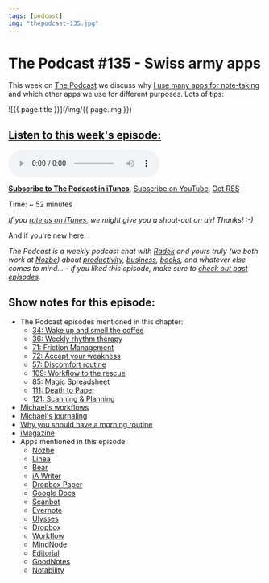 ```yaml
---
tags: [podcast]
img: "thepodcast-135.jpg"
---
```


# The Podcast #135 - Swiss army apps

This week on [The Podcast][p] we discuss why [I use many apps for note-taking](https://sliwinski.com/workflows) and which other apps we use for different purposes. Lots of tips:

<!--More-->

![{{ page.title }}](/img/{{ page.img }})

## [Listen to this week's episode:][e]

<audio controls>
<source src="https://files.nozbe.com/podcast/135.mp3" type="audio/mpeg">
</audio>

**[Subscribe to The Podcast in iTunes][i]**, [Subscribe on YouTube][y], [Get RSS][rss]

Time: ~ 52 minutes

*If you [rate us on iTunes][i], we might give you a shout-out on air! Thanks! :-)*

And if you're new here:

*The Podcast is a weekly podcast chat with [Radek][r] and yours truly (we both work at [Nozbe][n]) about [productivity](/tag/productivity), [business](/tag/business), [books](/tag/books), and whatever else comes to mind… - if you liked this episode, make sure to [check out past episodes](/tag/podcast).*

## Show notes for this episode:

  * The Podcast episodes mentioned in this chapter:
    * [34: Wake up and smell the coffee](http://thepodcast.fm/episodes/34)
    * [36: Weekly rhythm therapy](http://thepodcast.fm/episodes/36)
    * [71: Friction Management](http://thepodcast.fm/71)
    * [72: Accept your weakness](http://thepodcast.fm/72)
    * [57: Discomfort routine](http://thepodcast.fm/episodes/57)
    * [109: Workflow to the rescue](http://thepodcast.fm/episodes/109)
    * [85: Magic Spreadsheet](http://thepodcast.fm/85)
    * [111: Death to Paper](http://thepodcast.fm/111)
    * [121: ](https://thepodcast.fm/121)[Scanning & Planning](https://thepodcast.fm/episodes/121)
  * [Michael's workflows](https://sliwinski.com/workflows/)
  * [Michael's journaling](https://sliwinski.com/journal/)
  * [Why you should have a morning routine](https://sliwinski.com/productivemag-33/)
  * [iMagazine](https://imagazine.pl/)
  * Apps mentioned in this episode
    * [Nozbe](https://nozbe.com/)
    * [Linea](https://linea-app.com/)
    * [Bear](http://www.bear-writer.com/)
    * [iA Writer](https://ia.net/writer/)
    * [Dropbox Paper](https://www.dropbox.com/paper)
    * [Google Docs](https://docs.google.com/)
    * [Scanbot](https://scanbot.io/en/index.html)
    * [Evernote](https://evernote.com/)
    * [Ulysses](https://ulyssesapp.com/)
    * [Dropbox](https://www.dropbox.com/)
    * [Workflow](https://workflow.is/)
    * [MindNode](https://mindnode.com/)
    * [Editorial](http://omz-software.com/editorial/)
    * [GoodNotes](http://www.goodnotesapp.com/)
    * [Notability](http://gingerlabs.com/)

[y]: https://michael.gratis/thepodcastyt
[rss]: http://thepodcast.fm/episodes?format=RSS
[e]: http://thepodcast.fm/episodes/135

[p]: https://michael.gratis/thepodcastfm
[n]: https://michael.gratis/nozbe
[r]: https://michael.gratis/radex
[i]: https://michael.gratis/thepodcast
[o]: https://michael.gratis/ipadonly

